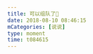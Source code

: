 ```yaml
---
title: 可以组队了🙂
date: 2018-08-10 08:46:15
mCategories: [说说]
type: moment
time: t084615
---
```


<div id="pics-20180810084615"></div>

<script src="/lib/moment/pics.js"></script>
<script>
var data = [
    {"link": "2018-08-10_000002.jpeg", "type": "shuoshuo"}
];
picsRender(data, "pics-20180810084615");
</script>
